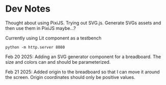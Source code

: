 # Dev Notes

Thought about using PixiJS. Trying out SVG.js. Generate SVGs assets and then use them in PixiJS maybe...?

Currently using Lit component as a testbench

```
python -m http.server 8080
```


Feb 20 2025: Adding an SVG generator component for a breadboard. The size and colors can and should be parameterized.

Feb 21 2025: Added origin to the breadboard so that I can move it around the screen. Origin coordinates should only be positive values.

